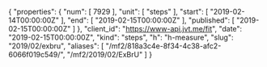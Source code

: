 {
  "properties": {
    "num": [
      7929
    ],
    "unit": [
      "steps"
    ],
    "start": [
      "2019-02-14T00:00:00Z"
    ],
    "end": [
      "2019-02-15T00:00:00Z"
    ],
    "published": [
      "2019-02-15T00:00:00Z"
    ]
  },
  "client_id": "https://www-api.jvt.me/fit",
  "date": "2019-02-15T00:00:00Z",
  "kind": "steps",
  "h": "h-measure",
  "slug": "2019/02/exbru",
  "aliases": [
    "/mf2/818a3c4e-8f34-4c38-afc2-6066f019c549/",
    "/mf2/2019/02/ExBrU"
  ]
}
